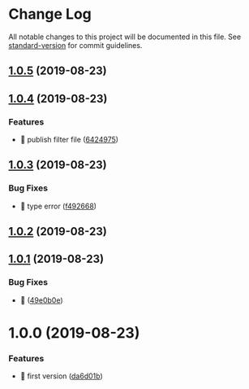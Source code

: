 # Change Log

All notable changes to this project will be documented in this file. See [standard-version](https://github.com/conventional-changelog/standard-version) for commit guidelines.

<a name="1.0.5"></a>
## [1.0.5](https://github.com/huruji/electron-dev-console/compare/v1.0.4...v1.0.5) (2019-08-23)



<a name="1.0.4"></a>
## [1.0.4](https://github.com/huruji/electron-dev-console/compare/v1.0.3...v1.0.4) (2019-08-23)


### Features

* :wrench: publish filter file ([6424975](https://github.com/huruji/electron-dev-console/commit/6424975))



<a name="1.0.3"></a>
## [1.0.3](https://github.com/huruji/electron-dev-console/compare/v1.0.2...v1.0.3) (2019-08-23)


### Bug Fixes

* :bug: type error ([f492668](https://github.com/huruji/electron-dev-console/commit/f492668))



<a name="1.0.2"></a>
## [1.0.2](https://github.com/huruji/electron-dev-console/compare/v1.0.1...v1.0.2) (2019-08-23)



<a name="1.0.1"></a>
## [1.0.1](https://github.com/huruji/electron-dev-console/compare/v1.0.0...v1.0.1) (2019-08-23)


### Bug Fixes

* :bug: ([49e0b0e](https://github.com/huruji/electron-dev-console/commit/49e0b0e))



<a name="1.0.0"></a>
# 1.0.0 (2019-08-23)


### Features

* :tada: first version ([da6d01b](https://github.com/huruji/electron-dev-console/commit/da6d01b))
